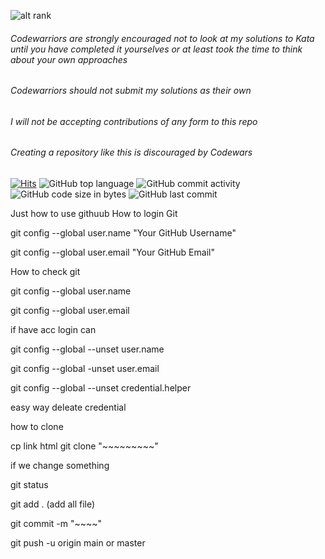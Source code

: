 ![alt rank](https://www.codewars.com/users/Valefar/badges/large)
###### Codewarriors are strongly encouraged not to look at my solutions to Kata until you have completed it yourselves or at least took the time to think about your own approaches

###### Codewarriors should not submit my solutions as their own

###### I will not be accepting contributions of any form to this repo

###### Creating a repository like this is discouraged by Codewars


[![Hits](https://hits.sh/github.com/Automedon/hits.svg)](https://hits.sh/github.com/Automedon/hits/)
![GitHub top language](https://img.shields.io/github/languages/top/Automedon/codewars)
![GitHub commit activity](https://img.shields.io/github/commit-activity/m/Automedon/codewars)
![GitHub code size in bytes](https://img.shields.io/github/languages/code-size/Automedon/codewars)
![GitHub last commit](https://img.shields.io/github/last-commit/Automedon/codewars)

Just how to use githuub How to login Git

git config --global user.name "Your GitHub Username"

git config --global user.email "Your GitHub Email"

How to check git

git config --global user.name

git config --global user.email

if have acc login can

git config --global --unset user.name

git config --global -unset user.email

git config --global --unset credential.helper

easy way deleate credential

how to clone

cp link html git clone "~~~~~~~~~"

if we change something

git status

git add . (add all file)

git commit -m "~~~~"

git push -u origin main or master